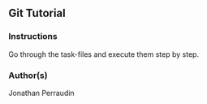## Git Tutorial

### Instructions
Go through the task-files and execute them step by step.

### Author(s)
Jonathan Perraudin
